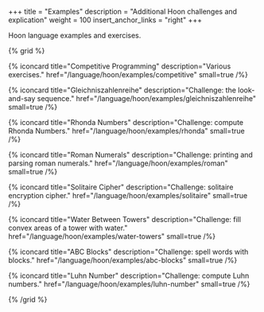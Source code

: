 +++
title = "Examples"
description = "Additional Hoon challenges and explication"
weight = 100
insert_anchor_links = "right"
+++

Hoon language examples and exercises.

{% grid %}

  {% iconcard
    title="Competitive Programming"
    description="Various exercises."
    href="/language/hoon/examples/competitive"
    small=true
  /%}

  {% iconcard
    title="Gleichniszahlenreihe"
    description="Challenge: the look-and-say sequence."
    href="/language/hoon/examples/gleichniszahlenreihe"
    small=true
  /%}

  {% iconcard
    title="Rhonda Numbers"
    description="Challenge: compute Rhonda Numbers."
    href="/language/hoon/examples/rhonda"
    small=true
  /%}

  {% iconcard
    title="Roman Numerals"
    description="Challenge: printing and parsing roman numerals."
    href="/language/hoon/examples/roman"
    small=true
  /%}

  {% iconcard
    title="Solitaire Cipher"
    description="Challenge: solitaire encryption cipher."
    href="/language/hoon/examples/solitaire"
    small=true
  /%}

  {% iconcard
    title="Water Between Towers"
    description="Challenge: fill convex areas of a tower with water."
    href="/language/hoon/examples/water-towers"
    small=true
  /%}

  {% iconcard
    title="ABC Blocks"
    description="Challenge: spell words with blocks."
    href="/language/hoon/examples/abc-blocks"
    small=true
  /%}

  {% iconcard
    title="Luhn Number"
    description="Challenge: compute Luhn numbers."
    href="/language/hoon/examples/luhn-number"
    small=true
  /%}

{% /grid %}

